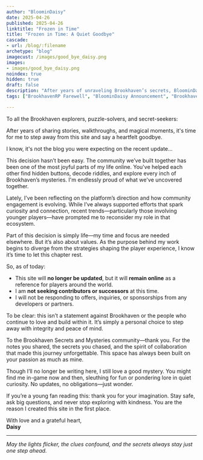 ```yaml
---
author: "BloominDaisy"
date: 2025-04-26
published: 2025-04-26
linktitle: "Frozen in Time"
title: "Frozen in Time: A Quiet Goodbye"
cascade:
- url: /blog/:filename
archetype: "blog"
imagecust: /images/good_bye_daisy.png
images:
- images/good_bye_daisy.png
noindex: true
hidden: true
draft: false
description: "After years of unraveling Brookhaven’s secrets, BloominDaisy shares a heartfelt farewell and steps away from the site—reflecting on community, values, and the mysteries that brought us together."
tags: ["BrookhavenRP Farewell", "BloominDaisy Announcement", "Brookhaven Secrets", "Brookhaven Lore", "BrookhavenRP 2025 Updates"]

---
```


To all the Brookhaven explorers, puzzle-solvers, and secret-seekers:

After years of sharing stories, walkthroughs, and magical moments, it's time for me to step away from this site and say a heartfelt goodbye.

I know, it's not the blog you were expecting on the recent update...

This decision hasn’t been easy. The community we’ve built together has been one of the most joyful parts of my life online. You've helped each other find hidden buttons, decode riddles, and explore every inch of Brookhaven’s mysteries. I'm endlessly proud of what we've uncovered together.

Lately, I’ve been reflecting on the platform’s direction and how community engagement is evolving. While I’ve always supported efforts that spark curiosity and connection, recent trends—particularly those involving younger players—have prompted me to reconsider my role in that ecosystem.

Part of this decision is simply life—my time and focus are needed elsewhere. But it’s also about values. As the purpose behind my work begins to diverge from the strategies shaping the player experience, I know it’s time to let this chapter rest.

So, as of today:

- This site will **no longer be updated**, but it will **remain online** as a reference for players around the world.  
- I am **not seeking contributors or successors** at this time.  
- I will not be responding to offers, inquiries, or sponsorships from any developers or partners.  

To be clear: this isn’t a statement against Brookhaven or the people who continue to love and build within it. It’s simply a personal choice to step away with integrity and peace of mind.

To the Brookhaven Secrets and Mysteries community—thank you. For the notes you shared, the secrets you chased, and the spirit of collaboration that made this journey unforgettable. This space has always been built on your passion as much as mine.

Though I’ll no longer be writing here, I still love a good mystery. You might find me in-game now and then, sleuthing for fun or pondering lore in quiet curiosity. No updates, no obligations—just wonder.

If you’re a young fan reading this: thank you for your imagination. Stay safe, ask big questions, and never stop exploring with kindness. You are the reason I created this site in the first place.

With love and a grateful heart,  
**Daisy**

---

_May the lights flicker, the clues confound, and the secrets always stay just one step ahead._
